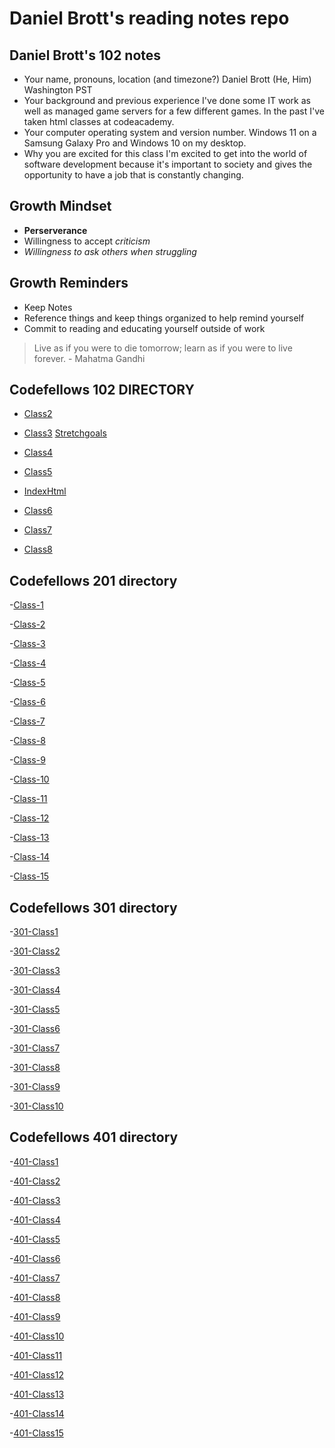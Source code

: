 # Daniel Brott's reading notes repo

## Daniel Brott's 102 notes

- Your name, pronouns, location (and timezone?)
Daniel Brott (He, Him) Washington PST
- Your background and previous experience
I've done some IT work as well as managed game servers for a few different games. In the past I've taken html classes at codeacademy.
- Your computer operating system and version number.
Windows 11 on a Samsung Galaxy Pro and Windows 10 on my desktop.
- Why you are excited for this class
I'm excited to get into the world of software development because it's important to society and gives the opportunity to have a job that is constantly changing.

## Growth Mindset

- **Perserverance**
- Willingness to accept *criticism*
- *Willingness to ask others when struggling*

## Growth Reminders

- Keep Notes
- Reference things and keep things organized to help remind yourself
- Commit to reading and educating yourself outside of work

> Live as if you were to die tomorrow; learn as if you were to live forever.
    - Mahatma Gandhi

## Codefellows 102 DIRECTORY

- [Class2](https://cipherian.github.io/reading-notes/class2)

- [Class3](https://cipherian.github.io/reading-notes/class3)
[Stretchgoals](https://cipherian.github.io/reading-notes/Stretchgoals.md)
  
- [Class4](https://cipherian.github.io/reading-notes/class4)

- [Class5](https://cipherian.github.io/reading-notes/class5)

- [IndexHtml](https://cipherian.github.io/index/)

- [Class6](https://cipherian.github.io/reading-notes/class6)

- [Class7](https://cipherian.github.io/reading-notes/class7)

- [Class8](https://cipherian.github.io/reading-notes/class8)

## Codefellows 201 directory

-[Class-1](https://cipherian.github.io/reading-notes/class-1)

-[Class-2](https://cipherian.github.io/reading-notes/class-2)

-[Class-3](https://cipherian.github.io/reading-notes/class-3)

-[Class-4](https://cipherian.github.io/reading-notes/class-4)

-[Class-5](https://cipherian.github.io/reading-notes/class-5)

-[Class-6](https://cipherian.github.io/reading-notes/class-6)

-[Class-7](https://cipherian.github.io/reading-notes/class-7)

-[Class-8](https://cipherian.github.io/reading-notes/class-8)

-[Class-9](https://cipherian.github.io/reading-notes/class-9)

-[Class-10](https://cipherian.github.io/reading-notes/class-10)

-[Class-11](https://cipherian.github.io/reading-notes/class-11)

-[Class-12](https://cipherian.github.io/reading-notes/class-12)

-[Class-13](https://cipherian.github.io/reading-notes/class-1)

-[Class-14](https://cipherian.github.io/reading-notes/class-1)

-[Class-15](https://cipherian.github.io/reading-notes/class-1)

## Codefellows 301 directory

-[301-Class1](./Class301-notes/Class301-1.md)

-[301-Class2](./class301/Class301-2.md)

-[301-Class3](./class301/Class301-3.md)

-[301-Class4](./class301/Class301-4.md)

-[301-Class5](./class301/Class301-5.md)

-[301-Class6](./class301/Class301-6.md)

-[301-Class7](./class301/Class301-7.md)

-[301-Class8](./class301/Class301-8.md)

-[301-Class9](./class301/Class301-9.md)

-[301-Class10](./class301/Class301-10.md)

## Codefellows 401 directory

-[401-Class1](./Class401/Class401-1.md/)

-[401-Class2](./Class401/Class401-2.md/)

-[401-Class3](./Class401/Class401-3.md/)

-[401-Class4](./Class401/Class401-4.md/)

-[401-Class5](./Class401/Class401-5.md/)

-[401-Class6](Class401-6.md)

-[401-Class7](Class401-7.md)

-[401-Class8](Class401-8.md)

-[401-Class9](Class401-9.md)

-[401-Class10](Class401-10.md)

-[401-Class11](Class401-11.md)

-[401-Class12](Class401-12.md)

-[401-Class13](Class401-13.md)

-[401-Class14](Class401-14.md)

-[401-Class15](Class401-15.md)
